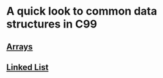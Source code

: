# A quick look to common data structures in C99

## [Arrays](https://github.com/Zank613/structures_quick/tree/master/arrays)

## [Linked List](https://github.com/Zank613/structures_quick/tree/master/linked_list)
